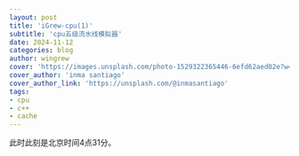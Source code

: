```yaml
---
layout: post
title: 'iGrew-cpu(1)'
subtitle: 'cpu五级流水线模拟器'
date: 2024-11-12
categories: blog
author: wingrew
cover: 'https://images.unsplash.com/photo-1529322365446-6efd62aed02e?w=1600&q=900'
cover_author: 'inma santiago'
cover_author_link: 'https://unsplash.com/@inmasantiago'
tags: 
- cpu 
- c++ 
- cache 
---
```


此时此刻是北京时间4点31分。

